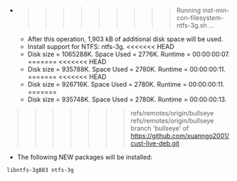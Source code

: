 * >>>>>>>>> Running inst-min-con-filesystem-ntfs-3g.sh ...
  * After this operation, 1,903 kB of additional disk space will be used.
  * Install support for NTFS: ntfs-3g.
<<<<<<< HEAD
  * Disk size = 1065288K. Space Used = 2776K. Runtime = 00:00:00:07.
=======
<<<<<<< HEAD
  * Disk size = 935788K. Space Used = 2780K. Runtime = 00:00:00:11.
=======
<<<<<<< HEAD
  * Disk size = 926716K. Space Used = 2780K. Runtime = 00:00:00:11.
=======
  * Disk size = 935748K. Space Used = 2780K. Runtime = 00:00:00:13.
>>>>>>> refs/remotes/origin/bullseye
>>>>>>> refs/remotes/origin/bullseye
>>>>>>> branch 'bullseye' of https://github.com/xuanngo2001/cust-live-deb.git
  * The following NEW packages will be installed:
  ```bash
libntfs-3g883 ntfs-3g
  ```
